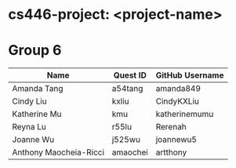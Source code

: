 # cs446-project: \<project-name\>

# Group 6

Name | Quest ID | GitHub Username
|--- |--- |---
Amanda Tang | a54tang | amanda849
Cindy Liu | kxliu | CindyKXLiu
Katherine Mu | kmu | katherinemumu 
Reyna Lu | r55lu | Rerenah
Joanne Wu | j525wu | joannewu5
Anthony Maocheia-Ricci | amaochei | artthony
